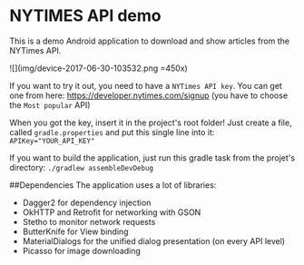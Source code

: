 # NYTIMES API demo

This is a demo Android application to download and show articles from the NYTimes API.

![](img/device-2017-06-30-103532.png =450x)

If you want to try it out, you need to have a `NYTimes API key`. You can get one from here:
https://developer.nytimes.com/signup (you have to choose the `Most popular` API)

When you got the key, insert it in the project's root folder! Just create a file,
called `gradle.properties` and put this single line into it:
`APIKey="YOUR_API_KEY"`

If you want to build the application, just run this gradle task from the projet's directory:
`./gradlew assembleDevDebug`



##Dependencies
The application uses a lot of libraries:
-   Dagger2 for dependency injection
-   OkHTTP and Retrofit for networking with GSON
-   Stetho to monitor network requests
-   ButterKnife for View binding
-   MaterialDialogs for the unified dialog presentation (on every API level)
-   Picasso for image downloading


 